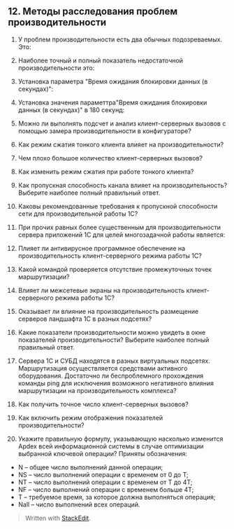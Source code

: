 ## 12. Методы расследования проблем производительности

1. У проблем производительности есть два обычных подозреваемых. Это:
>

2. Наиболее точный и полный показатель недостаточной производительности это:
>

3. Установка параметра "Время ожидания блокировки данных (в секундах)":
>

4. Установка значения параметтра"Время ожидания блокировки данных (в секундах)" в 180 секунд:
>

5. Можно ли выполнять подсчет и анализ клиент-серверных вызовов с помощью замера производительности в конфигураторе?
>

6. Как режим сжатия тонкого клиента влияет на производительности?
>

7. Чем плохо большое количество клиент-серверных вызовов?
>

8. Как изменить режим сжатия при работе тонкого клиента?
>

9. Как пропускная способность канала влияет на производительность? Выберите наиболее полный правильный ответ.
>

10. Каковы рекомендованные требования к пропускной способности сети для производительной работы 1С?
>

11. При прочих равных более существенным для производительности сервера приложений 1С для целей многозадачной работы является:
>

12. Плияет ли антивирусное программное обеспечение на производительность клиент-серверного режима работы 1С?
>

13. Какой командой проверяется отсутствие промежуточных точек маршрутизации?
>

14. Влияет ли межсетевые экраны на производительность клиент-серверного режима работы 1С?
>

15. Оказывает ли влияние на производительность размещение серверов ландшафта 1С в разных подсетях?
>

16. Какие показатели производительности можно увидеть в окне показателей производительности? Выберите наиболее полный правильный ответ.
>

17. Сервера 1С и СУБД находятся в разных виртуальных подсетях. Маршрутизация осуществляется средствами активного оборудования. Достаточно ли беспроблемного прохождения команды ping для исключения возможного негативного влияния маршрутизации на производительность комплекса?
>

18. Как получить точное число клиент-серверных вызовов?
>

19. Как включить режим отображения показателей производительности?
>

20. Укажите правильную формулу, указывающую насколько изменится Apdex всей информационной системы в случае оптимизации выбранной ключевой операции? Приняты обозначения: 
 - N – общее число выполнений данной операции; 
 - NS – число выполнений операции с временем от 0 до Т; 
 - NT – число выполнений операции с временем от T до 4T; 
 - NF – число выполнений операции с временем больше 4T;
 - T – требуемое время, за которое должна выполняться операция; 
- Nall – число выполнений всех операций.


> Written with [StackEdit](https://stackedit.io/).
